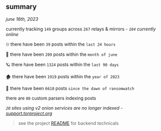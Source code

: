 
## summary
_june 16th, 2023_

currently tracking `149` groups across `267` relays & mirrors - _`104` currently online_

⏲ there have been `39` posts within the `last 24 hours`

🦈 there have been `209` posts within the `month of june`

🪐 there have been `1324` posts within the `last 90 days`

🏚 there have been `1919` posts within the `year of 2023`

🦕 there have been `6610` posts `since the dawn of ransomwatch`

there are `80` custom parsers indexing posts

_`20` sites using v2 onion services are no longer indexed - [support.torproject.org](https://support.torproject.org/onionservices/v2-deprecation/)_

> see the project [README](https://github.com/joshhighet/ransomwatch#ransomwatch--) for backend technicals

